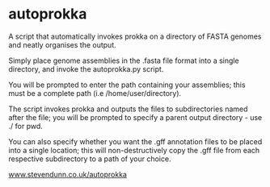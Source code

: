# autoprokka
A script that automatically invokes prokka on a directory of FASTA genomes and neatly organises the output.

Simply place genome assemblies in the .fasta file format into a single directory, and invoke the autoprokka.py script.

You will be prompted to enter the path containing your assemblies; this must be a complete path (i.e /home/user/directory).

The script invokes prokka and outputs the files to subdirectories named after the file; you will be prompted to specify a parent output directory - use ./ for pwd.

You can also specify whether you want the .gff annotation files to be placed into a single location; this will non-destructively copy the .gff file from each respective subdirectory to a path of your choice.

www.stevendunn.co.uk/autoprokka
